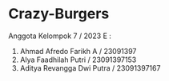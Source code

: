 # Crazy-Burgers
Anggota Kelompok 7 / 2023 E : 
1. Ahmad Afredo Farikh A / 23091397
2. Alya Faadhilah Putri / 23091397153
3. Aditya Revangga Dwi Putra / 23091397167
